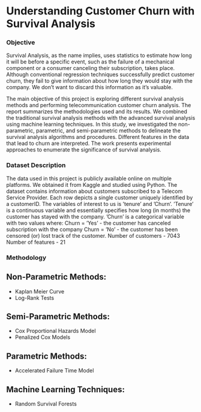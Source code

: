 # Understanding Customer Churn with Survival Analysis

### Objective
Survival Analysis, as the name implies, uses statistics to estimate how long it will be
before a specific event, such as the failure of a mechanical component or a consumer
canceling their subscription, takes place. Although conventional regression techniques
successfully predict customer churn, they fail to give information about how long they
would stay with the company. We don’t want to discard this information as it’s valuable.

The main objective of this project is exploring different survival analysis methods and
performing telecommunication customer churn analysis. The report summarizes the
methodologies used and its results. We combined the traditional survival analysis
methods with the advanced survival analysis using machine learning techniques. In this
study, we investigated the non-parametric, parametric, and semi-parametric methods to
delineate the survival analysis algorithms and procedures. Different features in the data
that lead to churn are interpreted. The work presents experimental approaches to
enumerate the significance of survival analysis.

### Dataset Description
The data used in this project is publicly available online on multiple platforms. We
obtained it from Kaggle and studied using Python. The dataset contains information about
customers subscribed to a Telecom Service Provider.
Each row depicts a single customer uniquely identified by a customerID. The variables of
interest to us is ’tenure’ and ’Churn’. ’Tenure’ is a continuous variable and essentially
specifies how long (in months) the customer has stayed with the company.
’Churn’ is a categorical variable with two values where: Churn = ’Yes’ - the customer has
canceled subscription with the company Churn = ’No’ - the customer has been censored
(or) lost track of the customer.
Number of customers - 7043
Number of features - 21

### Methodology
## Non-Parametric Methods:
- Kaplan Meier Curve
- Log-Rank Tests

## Semi-Parametric Methods:
- Cox Proportional Hazards Model
- Penalized Cox Models

## Parametric Methods:
- Accelerated Failure Time Model

## Machine Learning Techniques:
- Random Survival Forests

